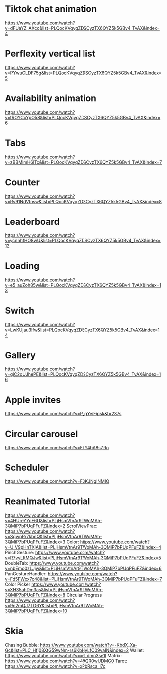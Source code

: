 # Tiktok chat animation

https://www.youtube.com/watch?v=dFUaYZ_AXcc&list=PLQocKVqyqZDSCyzTX6QYZ5k5GBv4_TvAX&index=4

# Perflexity vertical list

https://www.youtube.com/watch?v=PYwuCLDF75g&list=PLQocKVqyqZDSCyzTX6QYZ5k5GBv4_TvAX&index=5

# Availability animation

https://www.youtube.com/watch?v=tROYCoYpO58&list=PLQocKVqyqZDSCyzTX6QYZ5k5GBv4_TvAX&index=6

# Tabs

https://www.youtube.com/watch?v=zBBMimH6lTc&list=PLQocKVqyqZDSCyzTX6QYZ5k5GBv4_TvAX&index=7

# Counter

https://www.youtube.com/watch?v=Rv91NdVtnsw&list=PLQocKVqyqZDSCyzTX6QYZ5k5GBv4_TvAX&index=8

# Leaderboard

https://www.youtube.com/watch?v=ycnnhfHO8wU&list=PLQocKVqyqZDSCyzTX6QYZ5k5GBv4_TvAX&index=12

# Loading

https://www.youtube.com/watch?v=e5_auZoh85w&list=PLQocKVqyqZDSCyzTX6QYZ5k5GBv4_TvAX&index=13

# Switch

https://www.youtube.com/watch?v=LwKUjau3Ifw&list=PLQocKVqyqZDSCyzTX6QYZ5k5GBv4_TvAX&index=14

# Gallery

https://www.youtube.com/watch?v=gjC2oUJhePE&list=PLQocKVqyqZDSCyzTX6QYZ5k5GBv4_TvAX&index=16

# Apple invites

https://www.youtube.com/watch?v=P_gYeiFipsk&t=237s

# Circular carousel

https://www.youtube.com/watch?v=FkY4bA8sZRo

# Scheduler

https://www.youtube.com/watch?v=F3KJNgINMIQ

# Reanimated Tutorial

https://www.youtube.com/watch?v=4HUreYYoE6U&list=PLjHsmVtnAr9TWoMAh-3QMiP7bPUqPFuFZ&index=2
ScrolViewPrac: https://www.youtube.com/watch?v=SqwpRr7kbnQ&list=PLjHsmVtnAr9TWoMAh-3QMiP7bPUqPFuFZ&index=3
Color: https://www.youtube.com/watch?v=U_V9pHnTXjA&list=PLjHsmVtnAr9TWoMAh-3QMiP7bPUqPFuFZ&index=4
PinchGesture: https://www.youtube.com/watch?v=R7vyLItMQJw&list=PLjHsmVtnAr9TWoMAh-3QMiP7bPUqPFuFZ&index=5
DoubleTab: https://www.youtube.com/watch?v=nbEmo0zLJjw&list=PLjHsmVtnAr9TWoMAh-3QMiP7bPUqPFuFZ&index=6
PanGestureHandler: https://www.youtube.com/watch?v=Fd5FWxx7c48&list=PLjHsmVtnAr9TWoMAh-3QMiP7bPUqPFuFZ&index=7
Color Picker https://www.youtube.com/watch?v=XH35ahDm3as&list=PLjHsmVtnAr9TWoMAh-3QMiP7bPUqPFuFZ&index=8
Circular Progress https://www.youtube.com/watch?v=9n2mQJ7TO6Y&list=PLjHsmVtnAr9TWoMAh-3QMiP7bPUqPFuFZ&index=10

# Skia

Chasing Bubble: https://www.youtube.com/watch?v=-KbdX_Xa-Gc&list=PLC_Hfj08XtG59wNm-rs6KbHyLfC09vaIN&index=2
Wallet: https://www.youtube.com/watch?v=xeLdmn3se1I
Matrix: https://www.youtube.com/watch?v=49QR0wUDMG0
Tarot: https://www.youtube.com/watch?v=xPbRsca_l7c
